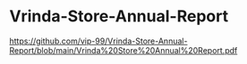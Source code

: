 # Vrinda-Store-Annual-Report

https://github.com/vip-99/Vrinda-Store-Annual-Report/blob/main/Vrinda%20Store%20Annual%20Report.pdf
